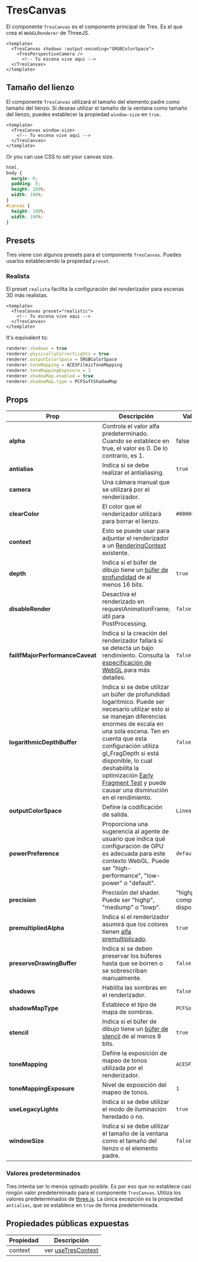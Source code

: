 # TresCanvas

El componente `TresCanvas` es el componente principal de Tres. Es el que crea el `WebGLRenderer` de ThreeJS.

```vue{2,5}
<template>
  <TresCanvas shadows :output-encoding="SRGBColorSpace">
    <TresPerspectiveCamera />
      <!-- Tu escena vive aqui -->
  </TresCanvas>
</template>
```

## Tamaño del lienzo

El componente `TresCanvas` utilizará el tamaño del elemento padre como tamaño del lienzo. Si deseas utilizar el tamaño de la ventana como tamaño del lienzo, puedes establecer la propiedad `window-size` en `true`.

```vue
<template>
  <TresCanvas window-size>
    <!-- Tu escena vive aqui -->
  </TresCanvas>
</template>
```

Or you can use CSS to set your canvas size.

```css
html,
body {
  margin: 0;
  padding: 0;
  height: 100%;
  width: 100%;
}
#canvas {
  height: 100%;
  width: 100%;
}
```

## Presets

Tres viene con algunos presets para el componente `TresCanvas`. Puedes usarlos estableciendo la propiedad `preset`.

### Realista

El preset `realista` facilita la configuración del renderizador para escenas 3D más realistas.

```vue
<template>
  <TresCanvas preset="realistic">
    <!-- Tu escena vive aqui -->
  </TresCanvas>
</template>
```

It's equivalent to:

```ts
renderer.shadows = true
renderer.physicallyCorrectLights = true
renderer.outputColorSpace = SRGBColorSpace
renderer.toneMapping = ACESFilmicToneMapping
renderer.toneMappingExposure = 3
renderer.shadowMap.enabled = true
renderer.shadowMap.type = PCFSoftShadowMap
```

## Props

| Prop | Descripción | Valor por defecto |
| ---- | ---- | --- |
| **alpha** | Controla el valor alfa predeterminado. Cuando se establece en true, el valor es 0. De lo contrario, es 1. | false |
| **antialias** | Indica si se debe realizar el antialiasing. | `true` |
| **camera** | Una cámara manual que se utilizará por el renderizador. | |
| **clearColor** | El color que el renderizador utilizará para borrar el lienzo. | `#000000` |
| **context** | Esto se puede usar para adjuntar el renderizador a un [RenderingContext](https://developer.mozilla.org/en-US/docs/Web/API/WebGLRenderingContext) existente. | |
| **depth** | Indica si el búfer de dibujo tiene un [búfer de profundidad](https://en.wikipedia.org/wiki/Z-buffering) de al menos 16 bits. | `true` |
| **disableRender** | Desactiva el renderizado en requestAnimationFrame, útil para PostProcessing. | `false` |
| **failIfMajorPerformanceCaveat** | Indica si la creación del renderizador fallará si se detecta un bajo rendimiento. Consulta la [especificación de WebGL](https://registry.khronos.org/webgl/specs/latest/1.0/#5.2) para más detalles. | `false` |
| **logarithmicDepthBuffer** | Indica si se debe utilizar un búfer de profundidad logarítmico. Puede ser necesario utilizar esto si se manejan diferencias enormes de escala en una sola escena. Ten en cuenta que esta configuración utiliza gl_FragDepth si está disponible, lo cual deshabilita la optimización [Early Fragment Test](https://www.khronos.org/opengl/wiki/Early_Fragment_Test) y puede causar una disminución en el rendimiento. | `false` |
| **outputColorSpace** | Define la codificación de salida. | `LinearEncoding` |
| **powerPreference** | Proporciona una sugerencia al agente de usuario que indica qué configuración de GPU es adecuada para este contexto WebGL. Puede ser "high-performance", "low-power" o "default". | `default` |
| **precision** | Precisión del shader. Puede ser "highp", "mediump" o "lowp". | "highp" si es compatible con el dispositivo |
| **premultipliedAlpha** | Indica si el renderizador asumirá que los colores tienen [alfa premultiplicado](https://en.wikipedia.org/wiki/Glossary_of_computer_graphics#premultiplied_alpha). | `true` |
| **preserveDrawingBuffer** | Indica si se deben preservar los búferes hasta que se borren o se sobrescriban manualmente. | `false` |
| **shadows** | Habilita las sombras en el renderizador. | `false` |
| **shadowMapType** | Establece el tipo de mapa de sombras. | `PCFSoftShadowMap` |
| **stencil** | Indica si el búfer de dibujo tiene un [búfer de stencil](https://en.wikipedia.org/wiki/Stencil_buffer) de al menos 8 bits. | `true` |
| **toneMapping** | Define la exposición de mapeo de tonos utilizada por el renderizador. | `ACESFilmicToneMapping` |
| **toneMappingExposure** | Nivel de exposición del mapeo de tonos. | `1` |
| **useLegacyLights** | Indica si se debe utilizar el modo de iluminación heredado o no. | `true` |
| **windowSize** | Indica si se debe utilizar el tamaño de la ventana como el tamaño del lienzo o el elemento padre. | `false` |

### Valores predeterminados

Tres intenta ser lo menos opinado posible. Es por eso que no establece casi ningún valor predeterminado para el componente `TresCanvas`. Utiliza los valores predeterminados de [three.js](https://threejs.org/). La única excepción es la propiedad `antialias`, que se establece en `true` de forma predeterminada.

## Propiedades públicas expuestas

| Propiedad | Descripción |
| ---- | ---- |
| context | ver [useTresContext](composables#usetrescontext) |
